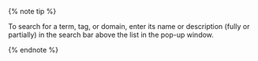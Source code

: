{% note tip %}

To search for a term, tag, or domain, enter its name or description (fully or partially) in the search bar above the list in the pop-up window.

{% endnote %}

